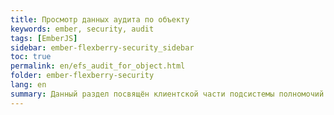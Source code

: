 ```yaml
---
title: Просмотр данных аудита по объекту
keywords: ember, security, audit
tags: [EmberJS]
sidebar: ember-flexberry-security_sidebar
toc: true
permalink: en/efs_audit_for_object.html
folder: ember-flexberry-security
lang: en
summary: Данный раздел посвящён клиентской части подсистемы полномочий и аудита изменения данных.
---
```

